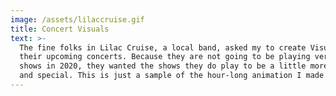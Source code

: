 ```yaml
---
image: /assets/lilaccruise.gif
title: Concert Visuals
text: >-
  The fine folks in Lilac Cruise, a local band, asked my to create Visuals for
  their upcoming concerts. Because they are not going to be playing very many
  shows in 2020, they wanted the shows they do play to be a little more engaging
  and special. This is just a sample of the hour-long animation I made for them.
---
```


